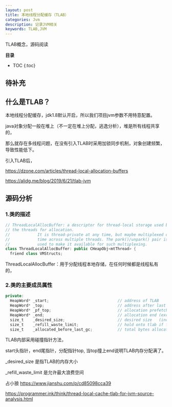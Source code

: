 ```yaml
---
layout: post
title: 本地线程分配缓存（TLAB）
categories: Jvm
description: 记录JVM相关
keywords: TLAB,JVM
---
```


TLAB概念，源码阅读

**目录**

* TOC
{:toc}

## 待补充

## 什么是TLAB？

本地线程分配缓存，jdk1.8默认开启，所以我们项目jvm参数不用特意配置。

java对象分配一般在堆上（不一定在堆上分配，逃逸分析），堆是所有线程共享的，

那么就存在多线程问题，在没有引入TLAB时采用加锁同步机制，对象创建频繁，导致性能低下。

引入TLAB后，

https://dzone.com/articles/thread-local-allocation-buffers

https://alidg.me/blog/2019/6/21/tlab-jvm

## 源码分析

### 1.类的描述

```java
// ThreadLocalAllocBuffer: a descriptor for thread-local storage used by
// the threads for allocation.
//            It is thread-private at any time, but maybe multiplexed over
//            time across multiple threads. The park()/unpark() pair is
//            used to make it available for such multiplexing.
class ThreadLocalAllocBuffer: public CHeapObj<mtThread> {
  friend class VMStructs;
```
ThreadLocalAllocBuffer：用于分配线程本地存储，在任何时候都是线程私有的，

### 2.类的主要成员属性

```java
private:
  HeapWord* _start;                              // address of TLAB
  HeapWord* _top;                                // address after last allocation
  HeapWord* _pf_top;                             // allocation prefetch watermark
  HeapWord* _end;                                // allocation end (excluding alignment_reserve)
  size_t    _desired_size;                       // desired size   (including alignment_reserve)
  size_t    _refill_waste_limit;                 // hold onto tlab if free() is larger than this
  size_t    _allocated_before_last_gc;           // total bytes allocated up until the last gc
```

TLAB内部采用碰撞指针方法，

start头指针，end尾指针，分配指针top, 当top撞上end说明TLAB内存分配满了。

_desired_size 是指TLAB的内存大小

_refill_waste_limit 是允许最大浪费空间


占小狼 
https://www.jianshu.com/p/cd85098cca39

https://programmer.ink/think/thread-local-cache-tlab-for-jvm-source-analysis.html